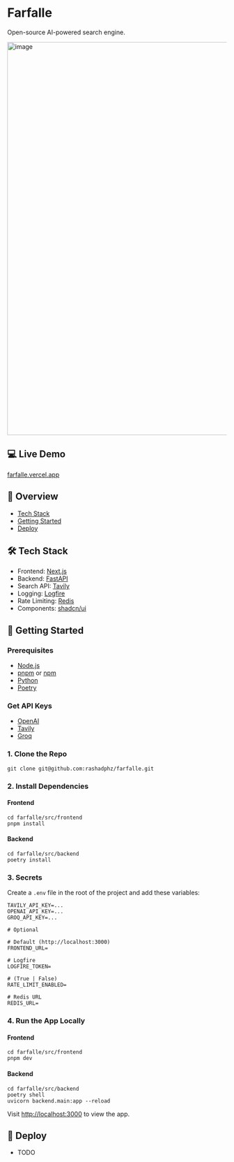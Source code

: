 # Farfalle

Open-source AI-powered search engine.

<img width="900" alt="image" src="https://github.com/rashadphz/farfalle/assets/20783686/254d77a6-9e5f-4a95-a50a-d8c66d62cf66">

## 💻 Live Demo

[farfalle.vercel.app](https://farfalle.vercel.app/)

## 📖 Overview
- [Tech Stack](#tech-stack)
- [Getting Started](#getting-started)
- [Deploy](#deploy)


## 🛠️ Tech Stack

- Frontend: [Next.js](https://nextjs.org/)
- Backend: [FastAPI](fastapi.tiangolo.com/)
- Search API: [Tavily](https://tavily.com/)
- Logging: [Logfire](https://pydantic.dev/logfire)
- Rate Limiting: [Redis](https://redis.io/)
- Components: [shadcn/ui](https://ui.shadcn.com/)

## 🚀 Getting Started
### Prerequisites
- [Node.js](https://nodejs.org/en/download/)
- [pnpm](https://pnpm.io/installation) or [npm](https://www.npmjs.com/get-npm)
- [Python](https://www.python.org/downloads/)
- [Poetry](https://python-poetry.org/docs/#installing-with-the-official-installer)

### Get API Keys
- [OpenAI](https://platform.openai.com/api-keys)
- [Tavily](https://app.tavily.com/home)
- [Groq](https://console.groq.com/keys)



### 1. Clone the Repo
```
git clone git@github.com:rashadphz/farfalle.git
```
### 2. Install Dependencies

#### Frontend
```
cd farfalle/src/frontend
pnpm install
```

#### Backend
```
cd farfalle/src/backend
poetry install
```

### 3. Secrets
Create a `.env` file in the root of the project and add these variables:
```
TAVILY_API_KEY=...
OPENAI_API_KEY=...
GROQ_API_KEY=...

# Optional

# Default (http://localhost:3000)
FRONTEND_URL=

# Logfire
LOGFIRE_TOKEN=

# (True | False)
RATE_LIMIT_ENABLED=

# Redis URL
REDIS_URL=
```

### 4. Run the App Locally

#### Frontend
```
cd farfalle/src/frontend
pnpm dev
```

#### Backend
```
cd farfalle/src/backend
poetry shell
uvicorn backend.main:app --reload
```

Visit [http://localhost:3000](http://localhost:3000) to view the app.

## 🚀 Deploy
- TODO
